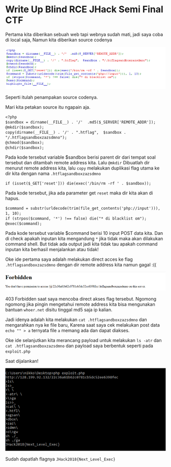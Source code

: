 # Write Up Blind RCE JHack Semi Final CTF

Pertama kita diberikan sebuah web tapi webnya sudah mati, jadi saya coba di local saja, Namun kita diberikan source codenya

![](/JHackCTF/Blind/img/index.png)

Seperti itulah penampakan source codenya.


Mari kita petakan source itu ngapain aja.

```
<?php
$sandbox = dirname(__FILE__) . '/'  .md5($_SERVER['REMOTE_ADDR']);
@mkdir($sandbox);
copy(dirname(__FILE__) . '/' . ".htflag",  $sandbox . "/.htflagsandboxzazsdmno");
@chmod($sandbox);
@chdir($sandbox);

```

Pada kode tersebut variable $sandbox berisi parent dir dari tempat soal tersebut dan ditambah remote address kita. Lalu `@mkdir` Dibuatlah dir menurut remote address kita, lalu `copy` melakukan duplikasi flag utama ke dir kita dengan nama `.htflagsandboxzazsdmno`

```
if (isset($_GET['reset'])) die(exec('/bin/rm -rf ' . $sandbox));
```

Pada kode tersebut, jika ada parameter get `reset` maka dir kita akan di hapus.

```
$command = substr(urldecode(trim(file_get_contents('php://input'))), 1, 10);
if (strpos($command, '*') !== false) die("* di blacklist om");
@exec($command);
```

Pada kode tersebut variable $command berisi 10 input POST data kita. Dan di check apakah inputan kita mengandung `*` jika tidak maka akan dilakukan command shell. But tidak ada output jadi kita tidak tau apakah command inputan kita berhasil menjalankan atau tidak!

Oke ide pertama saya adalah melakukan direct acces ke flag `.htflagsandboxzazsdmno` dengan dir remote address kita namun gagal :(( 

![](/JHackCTF/Blind/img/fail.png)

403 Forbidden saat saya mencoba direct akses flag tersebut. Ngomong ngomong jika pingin mengetahui remote address kita bisa mengunakan bantuan `whoer.net` disitu tinggal md5 saja ip kalian.

Jadi idenya adalah kita melakukan `cat .htflagsandboxzazsdmno` dan mengarahkan nya ke file baru, Karena saat saya cek melakukan post data `echo "" > a` ternyata file `a` memang ada dan dapat diakses.

Oke ide selanjutkan kita merancang payload untuk melakukan `ls -atr` dan `cat .htflagsandboxzazsdmno` dan payload saya berbentuk seperti pada `exploit.php`

Saat dijalankan!

![](/JHackCTF/Blind/img/flag.png)


Sudah dapatlah flagnya `JHack2018{Next_Level_Exec}` 

